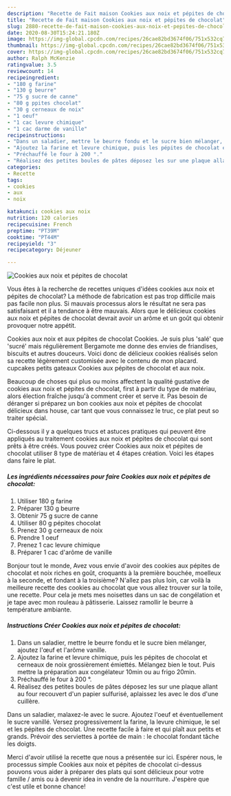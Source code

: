 ```yaml
---
description: "Recette de Fait maison Cookies aux noix et pépites de chocolat"
title: "Recette de Fait maison Cookies aux noix et pépites de chocolat"
slug: 2880-recette-de-fait-maison-cookies-aux-noix-et-pepites-de-chocolat
date: 2020-08-30T15:24:21.180Z
image: https://img-global.cpcdn.com/recipes/26cae82bd3674f06/751x532cq70/cookies-aux-noix-et-pepites-de-chocolat-photo-principale-de-la-recette.jpg
thumbnail: https://img-global.cpcdn.com/recipes/26cae82bd3674f06/751x532cq70/cookies-aux-noix-et-pepites-de-chocolat-photo-principale-de-la-recette.jpg
cover: https://img-global.cpcdn.com/recipes/26cae82bd3674f06/751x532cq70/cookies-aux-noix-et-pepites-de-chocolat-photo-principale-de-la-recette.jpg
author: Ralph McKenzie
ratingvalue: 3.5
reviewcount: 14
recipeingredient:
- "180 g farine"
- "130 g beurre"
- "75 g sucre de canne"
- "80 g ppites chocolat"
- "30 g cerneaux de noix"
- "1 oeuf"
- "1 cac levure chimique"
- "1 cac darme de vanille"
recipeinstructions:
- "Dans un saladier, mettre le beurre fondu et le sucre bien mélanger, ajoutez l&#39;œuf et l&#39;arôme vanille."
- "Ajoutez la farine et levure chimique, puis les pépites de chocolat et cerneaux de noix grossièrement émiettés. Mélangez bien le tout. Puis mettre la préparation aux congélateur 10min ou au frigo 20min."
- "Préchauffé le four à 200 °."
- "Réalisez des petites boules de pâtes déposez les sur une plaque allant au four recouvert d&#39;un papier sulfurisé, aplaissez les avec le dos d&#39;une cuillère."
categories:
- Recette
tags:
- cookies
- aux
- noix

katakunci: cookies aux noix 
nutrition: 120 calories
recipecuisine: French
preptime: "PT39M"
cooktime: "PT44M"
recipeyield: "3"
recipecategory: Déjeuner

---
```



![Cookies aux noix et pépites de chocolat](https://img-global.cpcdn.com/recipes/26cae82bd3674f06/751x532cq70/cookies-aux-noix-et-pepites-de-chocolat-photo-principale-de-la-recette.jpg)

Vous êtes à la recherche de recettes uniques d'idées cookies aux noix et pépites de chocolat? La méthode de fabrication est pas trop difficile mais pas facile non plus. Si mauvais processus alors le résultat ne sera pas satisfaisant et il a tendance à être mauvais. Alors que le délicieux cookies aux noix et pépites de chocolat devrait avoir un arôme et un goût qui obtenir provoquer notre appétit.

Cookies aux noix et aux pépites de chocolat Cookies. Je suis plus &#39;salé&#39; que &#39;sucré&#39; mais régulièrement Bergamote me donne des envies de friandises, biscuits et autres douceurs. Voici donc de délicieux cookies réalisés selon sa recette légèrement customisée avec le contenu de mon placard. cupcakes petits gateaux Cookies aux pépites de chocolat et aux noix.

Beaucoup de choses qui plus ou moins affectent la qualité gustative de cookies aux noix et pépites de chocolat, first à partir du type de matériau, alors élection fraîche jusqu'à comment créer et serve it. Pas besoin de déranger si préparez un bon cookies aux noix et pépites de chocolat délicieux dans house, car tant que vous connaissez le truc, ce plat peut so traiter spécial.


Ci-dessous il y a quelques trucs et astuces pratiques qui peuvent être appliqués au traitement cookies aux noix et pépites de chocolat qui sont prêts à être créés. Vous pouvez créer Cookies aux noix et pépites de chocolat utiliser 8 type de matériau et 4 étapes création. Voici les étapes dans faire le plat.

<!--inarticleads1-->

##### Les ingrédients nécessaires pour faire Cookies aux noix et pépites de chocolat:

1. Utiliser 180 g farine
1. Préparer 130 g beurre
1. Obtenir 75 g sucre de canne
1. Utiliser 80 g pépites chocolat
1. Prenez 30 g cerneaux de noix
1. Prendre 1 oeuf
1. Prenez 1 cac levure chimique
1. Préparer 1 cac d&#39;arôme de vanille


Bonjour tout le monde, Avez vous envie d&#39;avoir des cookies aux pépites de chocolat et noix riches en goût, croquants à la première bouchée, moelleux à la seconde, et fondant à la troisième? N&#39;allez pas plus loin, car voilà la meilleure recette des cookies au chocolat que vous allez trouver sur la toile, une recette. Pour cela je mets mes noisettes dans un sac de congélation et je tape avec mon rouleau à pâtisserie. Laissez ramollir le beurre à température ambiante. 

<!--inarticleads2-->

##### Instructions Créer Cookies aux noix et pépites de chocolat:

1. Dans un saladier, mettre le beurre fondu et le sucre bien mélanger, ajoutez l&#39;œuf et l&#39;arôme vanille.
1. Ajoutez la farine et levure chimique, puis les pépites de chocolat et cerneaux de noix grossièrement émiettés. Mélangez bien le tout. Puis mettre la préparation aux congélateur 10min ou au frigo 20min.
1. Préchauffé le four à 200 °.
1. Réalisez des petites boules de pâtes déposez les sur une plaque allant au four recouvert d&#39;un papier sulfurisé, aplaissez les avec le dos d&#39;une cuillère.


Dans un saladier, malaxez-le avec le sucre. Ajoutez l&#39;oeuf et éventuellement le sucre vanillé. Versez progressivement la farine, la levure chimique, le sel et les pépites de chocolat. Une recette facile à faire et qui plaît aux petits et grands. Prévoir des serviettes à portée de main : le chocolat fondant tâche les doigts. 


Merci d'avoir utilisé la recette que nous a présentée sur ici. Espérer nous, le processus simple Cookies aux noix et pépites de chocolat ci-dessus pouvons vous aider à préparer des plats qui sont délicieux pour votre famille / amis ou à devenir idea in vendre de la nourriture. J'espère que c'est utile et bonne chance!

